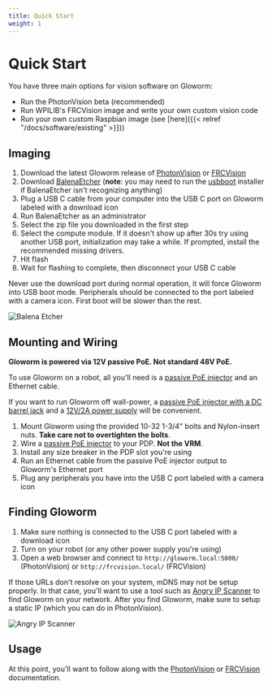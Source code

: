 ```yaml
---
title: Quick Start
weight: 1
---
```


# Quick Start

You have three main options for vision software on Gloworm:

* Run the PhotonVision beta (recommended)
* Run WPILIB's FRCVision image and write your own custom vision code
* Run your own custom Raspbian image (see [here]({{< relref "/docs/software/existing" >}}))

## Imaging

1. Download the latest Gloworm release of [PhotonVision](https://github.com/gloworm-vision/pi-gen/releases) or [FRCVision](https://github.com/gloworm-vision/gloworm-pi-gen/releases)
2. Download [BalenaEtcher](https://www.balena.io/etcher/) (**note**: you may need to run the [usbboot](https://github.com/raspberrypi/usbboot/blob/master/win32/rpiboot_setup.exe) installer if BalenaEtcher isn't recognizing anything)
3. Plug a USB C cable from your computer into the USB C port on Gloworm labeled with a download icon
4. Run BalenaEtcher as an administrator
5. Select the zip file you downloaded in the first step
6. Select the compute module. If it doesn't show up after 30s try using another USB port, initialization may take a while. If prompted, install the recommended missing drivers.
7. Hit flash
8. Wait for flashing to complete, then disconnect your USB C cable

Never use the download port during normal operation, it will force Gloworm into USB boot mode. Peripherals should be connected to the port labeled with a camera icon. First boot will be slower than the rest.

![Balena Etcher](/balenaEtcher.png)

## Mounting and Wiring

**Gloworm is powered via 12V passive PoE. **Not** standard 48V PoE.**

To use Gloworm on a robot, all you'll need is a [passive PoE injector](https://www.revrobotics.com/rev-11-1210/) and an Ethernet cable.

If you want to run Gloworm off wall-power, a [passive PoE injector with a DC barrel jack](https://www.amazon.com/dp/B00NRHNPUA) and a [12V/2A power supply](https://www.amazon.com/dp/B01GD4ZQRS) will be convenient.

1. Mount Gloworm using the provided 10-32 1-3/4" bolts and Nylon-insert nuts. **Take care not to overtighten the bolts**.
2. Wire a [passive PoE injector](https://www.revrobotics.com/rev-11-1210/) to your PDP. **Not the VRM**.
3. Install any size breaker in the PDP slot you're using
4. Run an Ethernet cable from the passive PoE injector output to Gloworm's Ethernet port
5. Plug any peripherals you have into the USB C port labeled with a camera icon

## Finding Gloworm

1. Make sure nothing is connected to the USB C port labeled with a download icon
2. Turn on your robot (or any other power supply you're using)
3. Open a web browser and connect to `http://gloworm.local:5800/` (PhotonVision) or `http://frcvision.local/` (FRCVision)

If those URLs don't resolve on your system, mDNS may not be setup properly. In that case, you'll want to use a tool such as [Angry IP Scanner](https://angryip.org/download) to find Gloworm on your network. After you find Gloworm, make sure to setup a static IP (which you can do in PhotonVision).

![Angry IP Scanner](/angryip.jpg)

## Usage

At this point, you'll want to follow along with the [PhotonVision](https://docs.photonvision.org/en/latest/) or [FRCVision](https://docs.wpilib.org/en/stable/docs/software/vision-processing/raspberry-pi/the-raspberry-pi-frc-console.html) documentation.